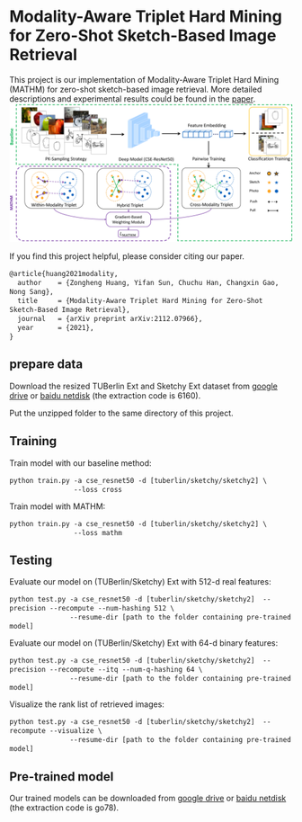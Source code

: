 # Modality-Aware Triplet Hard Mining for Zero-Shot Sketch-Based Image Retrieval

This project is our implementation of Modality-Aware Triplet Hard Mining (MATHM) for zero-shot sketch-based image retrieval.
More detailed descriptions and experimental results could be found in the [paper](https://arxiv.org/abs/2112.07966#).
![framework](images/fig2.png)

If you find this project helpful, please consider citing our paper.
```
@article{huang2021modality,
  author    = {Zongheng Huang, Yifan Sun, Chuchu Han, Changxin Gao, Nong Sang},
  title     = {Modality-Aware Triplet Hard Mining for Zero-Shot Sketch-Based Image Retrieval},
  journal   = {arXiv preprint arXiv:2112.07966},
  year      = {2021},
}
```


## prepare data
Download the resized TUBerlin Ext and Sketchy Ext dataset from 
[google drive](https://drive.google.com/file/d/17hd3khIX5M2LzGK5gPOCQk7BYnUbvZOh/view?usp=sharing) or 
[baidu netdisk](https://pan.baidu.com/s/1oGwoYNf5jCCN_HtbwUt80Q) (the extraction code is 6160).

Put the unzipped folder to the same directory of this project.

## Training
Train model with our baseline method:
```
python train.py -a cse_resnet50 -d [tuberlin/sketchy/sketchy2] \
                --loss cross 
```
Train model with MATHM:
```
python train.py -a cse_resnet50 -d [tuberlin/sketchy/sketchy2] \
                --loss mathm 
```

## Testing
Evaluate our model on (TUBerlin/Sketchy) Ext with 512-d real features:
```
python test.py -a cse_resnet50 -d [tuberlin/sketchy/sketchy2]  --precision --recompute --num-hashing 512 \
               --resume-dir [path to the folder containing pre-trained model]
```

Evaluate our model on (TUBerlin/Sketchy) Ext with 64-d binary features:
```
python test.py -a cse_resnet50 -d [tuberlin/sketchy/sketchy2]  --precision --recompute --itq --num-q-hashing 64 \
               --resume-dir [path to the folder containing pre-trained model]
```

Visualize the rank list of retrieved images:
```
python test.py -a cse_resnet50 -d [tuberlin/sketchy/sketchy2]  --recompute --visualize \
               --resume-dir [path to the folder containing pre-trained model]
```


## Pre-trained model
Our trained models can be downloaded from 
[google drive](https://drive.google.com/file/d/1z0JRDRQkX9gAOlOPoDbu5qTzYGNt3kIj/view?usp=sharing) or 
[baidu netdisk](https://pan.baidu.com/s/1gF7wyxYIJwF1Sa1ZfKoNjw) (the extraction code is go78).

